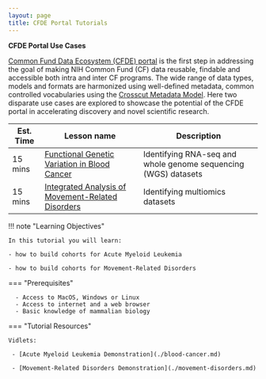 ```yaml
---
layout: page
title: CFDE Portal Tutorials
---
```


**CFDE Portal Use Cases**

[Common Fund Data Ecosystem (CFDE) portal](https://app.nih-cfde.org) is the first step in addressing the goal of making NIH Common Fund (CF) data reusable, findable and accessible both intra and inter CF programs. The wide range of data types, models and formats are harmonized using well-defined metadata, common controlled vocabularies using the [Crosscut Metadata Model](https://cfde-published-documentation.readthedocs-hosted.com/en/latest/). Here two disparate use cases are explored to showcase the potential of the CFDE portal in accelerating discovery and novel scientific research.  

Est. Time | Lesson name | Description
--- | --- | ---
15 mins | [Functional Genetic Variation in Blood Cancer](./blood-cancer.md) | Identifying RNA-seq and whole genome sequencing (WGS) datasets
15 mins | [Integrated Analysis of Movement-Related Disorders](./movement-disorders.md) | Identifying multiomics datasets

!!! note "Learning Objectives"

    In this tutorial you will learn:

    - how to build cohorts for Acute Myeloid Leukemia

    - how to build cohorts for Movement-Related Disorders

=== "Prerequisites"

      - Access to MacOS, Windows or Linux
      - Access to internet and a web browser
      - Basic knowledge of mammalian biology


=== "Tutorial Resources"

    Vidlets:

     - [Acute Myeloid Leukemia Demonstration](./blood-cancer.md)

     - [Movement-Related Disorders Demonstration](./movement-disorders.md)
